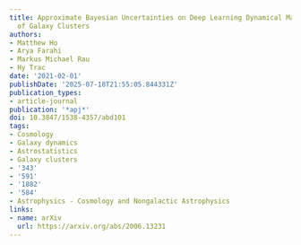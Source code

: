 ```yaml
---
title: Approximate Bayesian Uncertainties on Deep Learning Dynamical Mass Estimates
  of Galaxy Clusters
authors:
- Matthew Ho
- Arya Farahi
- Markus Michael Rau
- Hy Trac
date: '2021-02-01'
publishDate: '2025-07-18T21:55:05.844331Z'
publication_types:
- article-journal
publication: '*apj*'
doi: 10.3847/1538-4357/abd101
tags:
- Cosmology
- Galaxy dynamics
- Astrostatistics
- Galaxy clusters
- '343'
- '591'
- '1882'
- '584'
- Astrophysics - Cosmology and Nongalactic Astrophysics
links:
- name: arXiv
  url: https://arxiv.org/abs/2006.13231
---
```

